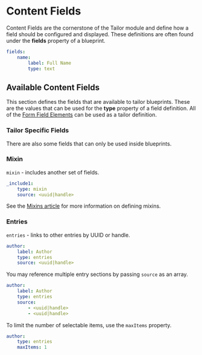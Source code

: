# Content Fields

Content Fields are the cornerstone of the Tailor module and define how a field should be configured and displayed. These definitions are often found under the **fields** property of a blueprint.

```yaml
fields:
    name:
        label: Full Name
        type: text
```

## Available Content Fields

This section defines the fields that are available to tailor blueprints. These are the values that can be used for the **type** property of a field definition. All of the [Form Field Elements](../element/definitions.md) can be used as a tailor definition.

### Tailor Specific Fields

There are also some fields that can only be used inside blueprints.

<a name="field-mixin"></a>
### Mixin

`mixin` - includes another set of fields.

```yaml
_include1:
    type: mixin
    source: <uuid|handle>
```

See the [Mixins article](blueprints/mixin.md) for more information on defining mixins.

<a name="field-entries"></a>
### Entries

`entries` - links to other entries by UUID or handle.

```yaml
author:
    label: Author
    type: entries
    source: <uuid|handle>
```

You may reference multiple entry sections by passing `source` as an array.

```yaml
author:
    label: Author
    type: entries
    source:
        - <uuid|handle>
        - <uuid|handle>
```

To limit the number of selectable items, use the `maxItems` property.

```yaml
author:
    type: entries
    maxItems: 1
```
